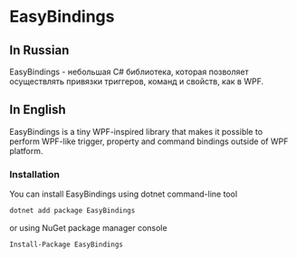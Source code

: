 # EasyBindings

## In Russian
EasyBindings - небольшая C# библиотека, которая позволяет осуществлять привязки триггеров, команд и свойств, как в WPF.

## In English
EasyBindings is a tiny WPF-inspired library that makes it possible to perform WPF-like trigger, property and command bindings outside of WPF platform.

### Installation
You can install EasyBindings using dotnet command-line tool
```sh
dotnet add package EasyBindings
```
or using NuGet package manager console
```sh
Install-Package EasyBindings
```